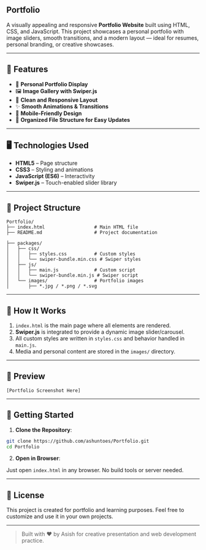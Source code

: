## Portfolio

A visually appealing and responsive **Portfolio Website** built using HTML, CSS, and JavaScript. This project showcases a personal portfolio with image sliders, smooth transitions, and a modern layout — ideal for resumes, personal branding, or creative showcases.

---

## 🌟 Features

- 👤 **Personal Portfolio Display**
- 🖼️ **Image Gallery with Swiper.js**
- 🎨 **Clean and Responsive Layout**
- ✨ **Smooth Animations & Transitions**
- 📱 **Mobile-Friendly Design**
- 🔧 **Organized File Structure for Easy Updates**

---

## 🖥️ Technologies Used

- **HTML5** – Page structure
- **CSS3** – Styling and animations
- **JavaScript (ES6)** – Interactivity
- **Swiper.js** – Touch-enabled slider library

---

## 📂 Project Structure

```
Portfolio/
├── index.html                  # Main HTML file
├── README.md                   # Project documentation

├── packages/
│   ├── css/
│   │   ├── styles.css          # Custom styles
│   │   └── swiper-bundle.min.css # Swiper styles
│   ├── js/
│   │   ├── main.js             # Custom script
│   │   └── swiper-bundle.min.js # Swiper script
│   └── images/                 # Portfolio images
│       ├── *.jpg / *.png / *.svg
```

---

## 🧠 How It Works

1. `index.html` is the main page where all elements are rendered.
2. **Swiper.js** is integrated to provide a dynamic image slider/carousel.
3. All custom styles are written in `styles.css` and behavior handled in `main.js`.
4. Media and personal content are stored in the `images/` directory.

---

## 📸 Preview

```
[Portfolio Screenshot Here]
```

---

## 🚀 Getting Started

1. **Clone the Repository**:

```bash
git clone https://github.com/ashuntoes/Portfolio.git
cd Portfolio
```

2. **Open in Browser**:

Just open `index.html` in any browser. No build tools or server needed.

---

## 🧾 License

This project is created for portfolio and learning purposes. Feel free to customize and use it in your own projects.

---

> Built with ❤️ by Asish for creative presentation and web development practice.
